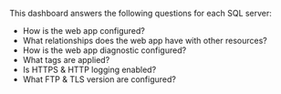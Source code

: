 This dashboard answers the following questions for each SQL server:

- How is the web app configured?
- What relationships does the web app have with other resources?
- How is the web app diagnostic configured?
- What tags are applied?
- Is HTTPS & HTTP logging enabled?
- What FTP & TLS version are configured?
